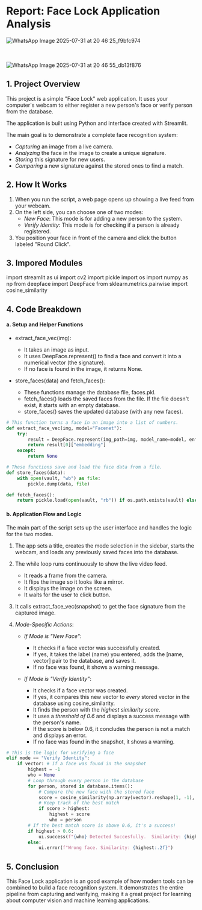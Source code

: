 # Report: Face Lock Application Analysis

![WhatsApp Image 2025-07-31 at 20 46 25_f9bfc974](https://github.com/user-attachments/assets/e8e7738b-64af-40e6-bcf2-be1825a83adb)
<br>
<br><br>

![WhatsApp Image 2025-07-31 at 20 46 55_db13f876](https://github.com/user-attachments/assets/b73e87bf-5869-4bb8-af81-a36c262a38e1)

## 1. Project Overview

This project is a simple "Face Lock" web application. It uses your computer's webcam to either register a new person's face or verify person from the database.

The application is built using Python and interface created with Streamlit.

The main goal is to demonstrate a complete face recognition system:
*   *Capturing* an image from a live camera.
*   *Analyzing* the face in the image to create a unique signature.
*   *Storing* this signature for new users.
*   *Comparing* a new signature against the stored ones to find a match.

## 2. How It Works 

1.  When you run the script, a web page opens up showing a live feed from your webcam.
2.  On the left side, you can choose one of two modes:
    *   *New Face*: This mode is for adding a new person to the system.
    *   *Verify Identity*: This mode is for checking if a person is already registered.
3.  You position your face in front of the camera and click the button labeled "Round Click".


## 3. Impored Modules

import streamlit as ui
import cv2
import pickle
import os
import numpy as np
from deepface import DeepFace
from sklearn.metrics.pairwise import cosine_similarity


## 4. Code Breakdown 


#### a. Setup and Helper Functions

*   extract_face_vec(img):
    *   It takes an image as input.
    *   It uses DeepFace.represent() to find a face and convert it into a numerical vector (the signature).
    *   If no face is found in the image, it returns None.

*   store_faces(data) and fetch_faces():
    *   These functions manage the database file, faces.pkl.
    *   fetch_faces() loads the saved faces from the file. If the file doesn't exist, it starts with an empty database.
    *   store_faces() saves the updated database (with any new faces).

```py
# This function turns a face in an image into a list of numbers.
def extract_face_vec(img, model="Facenet"):
    try:
        result = DeepFace.represent(img_path=img, model_name=model, enforce_detection=True, detector_backend='opencv')
        return result[0]["embedding"]
    except:
        return None
```

```py
# These functions save and load the face data from a file.
def store_faces(data):
    with open(vault, "wb") as file:
        pickle.dump(data, file)

def fetch_faces():
    return pickle.load(open(vault, "rb")) if os.path.exists(vault) else {}
```

#### b. Application Flow and Logic

The main part of the script sets up the user interface and handles the logic for the two modes.

1.  The app sets a title, creates the mode selection in the sidebar, starts the webcam, and loads any previously saved faces into the database.

2.  The while loop runs continuously to show the live video feed.
    *   It reads a frame from the camera.
    *   It flips the image so it looks like a mirror.
    *   It displays the image on the screen.
    *   It waits for the user to click button.

3.  It calls extract_face_vec(snapshot) to get the face signature from the captured image.

4.  *Mode-Specific Actions*:
    *   *If Mode is "New Face"*:
        *   It checks if a face vector was successfully created.
        *   If yes, it takes the label (name) you entered, adds the [name, vector] pair to the database, and saves it.
        *   If no face was found, it shows a warning message.

    *   *If Mode is "Verify Identity"*:
        *   It checks if a face vector was created.
        *   If yes, it compares this new vector to *every* stored vector in the database using cosine_similarity.
        *   It finds the person with the *highest similarity score*.
        *   It uses a *threshold of 0.6* and displays a success message with the person's name.
        *   If the score is below 0.6, it concludes the person is not a match and displays an error.
        *   If no face was found in the snapshot, it shows a warning.

```py
# This is the logic for verifying a face
elif mode == "Verify Identity":
    if vector: # If a face was found in the snapshot
        highest = -1
        who = None
        # Loop through every person in the database
        for person, stored in database.items():
            # Compare the new face with the stored face
            score = cosine_similarity(np.array(vector).reshape(1, -1), np.array(stored).reshape(1, -1))[0][0]
            # Keep track of the best match
            if score > highest:
                highest = score
                who = person
        # If the best match score is above 0.6, it's a success!
        if highest > 0.6:
            ui.success(f"{who} Detected Succesfully.  Similarity: {highest:.2f}")
        else:
            ui.error(f"Wrong face. Similarity: {highest:.2f}")
```


## 5. Conclusion

This Face Lock application is an good example of how modern tools can be combined to build a face recognition system. It demonstrates the entire pipeline from capturing and verifying, making it a great project for learning about computer vision and machine learning applications.
